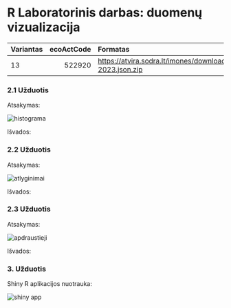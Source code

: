 # R Laboratorinis darbas: duomenų vizualizacija

|Variantas | ecoActCode|Formatas          |
|:---------|----------:|:-----------------|
|13         |     522920|https://atvira.sodra.lt/imones/downloads/2023/monthly-2023.json.zip|


### 2.1 Užduotis

Atsakymas:

![histograma](img/pavyzdys1.png)

Išvados:

### 2.2 Užduotis

Atsakymas:

![atlyginimai](img/pavyzdys2.png)

Išvados:


### 2.3 Užduotis

Atsakymas:

![apdraustieji](img/pavyzdys3.png)

Išvados:


### 3. Užduotis

Shiny R aplikacijos nuotrauka:

![shiny app](img/shiny_example.png)
